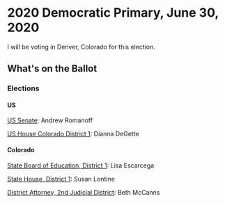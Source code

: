 # 2020 Democratic Primary, June 30, 2020

I will be voting in Denver, Colorado for this election.

## What's on the Ballot

### Elections

#### US

[US Senate](us/senate.md): Andrew Romanoff

[US House Colorado District 1](us/house_co_1.md): Dianna DeGette

#### Colorado

[State Board of Education, District 1](co/boe_1.md): Lisa Escarcega

[State House, District 1](co/house_1.md): Susan Lontine

[District Attorney, 2nd Judicial District](co/da_2.md): Beth McCanns

